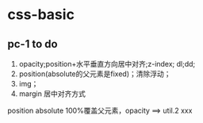 # css-basic

## pc-1  to do 

1. opacity;position+水平垂直方向居中对齐;z-index; dl;dd;
2. position(absolute的父元素是fixed)；清除浮动；
3. img；
4. margin 居中对齐方式


position absolute 100%覆盖父元素，opacity ==> util.2 xxx


  